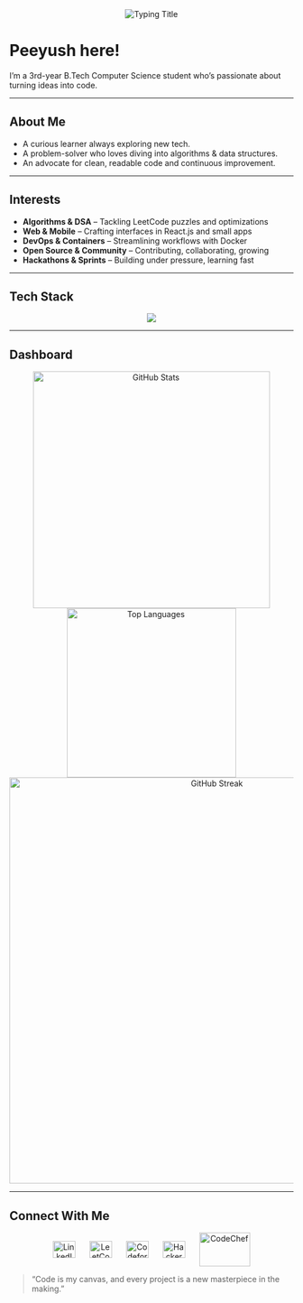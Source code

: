 <div align="center">
  <img src="https://readme-typing-svg.herokuapp.com?font=JetBrains+Mono&size=28&duration=3000&color=00C9FF&center=true&vCenter=true&width=600&lines=Peeyush+Maurya;3rd-Year+CSE+Student;Full+Stack+Software+Developer+&+Algo+Enthusiast" alt="Typing Title"/>
</div>

# Peeyush here!

I’m a 3rd-year B.Tech Computer Science student who’s passionate about turning ideas into code.  

---

##  About Me

- A curious learner always exploring new tech.  
- A problem-solver who loves diving into algorithms & data structures.  
- An advocate for clean, readable code and continuous improvement.  

---

##  Interests

- **Algorithms & DSA** – Tackling LeetCode puzzles and optimizations
- **Web & Mobile** – Crafting interfaces in React.js and small apps  
- **DevOps & Containers** – Streamlining workflows with Docker  
- **Open Source & Community** – Contributing, collaborating, growing  
- **Hackathons & Sprints** – Building under pressure, learning fast  

---

## Tech Stack

<div align="center">
  <img src="https://skillicons.dev/icons?i=cpp,java,python,js,react,nodejs,git,docker,postgres" />
</div>

---

## Dashboard

<div align="center">
  <img src="https://github-readme-stats.vercel.app/api?username=Peeyush-04&show_icons=true&theme=tokyonight&hide_border=true" alt="GitHub Stats" width="420"/>
  <img src="https://github-readme-stats.vercel.app/api/top-langs/?username=Peeyush-04&layout=compact&theme=tokyonight&hide_border=true" alt="Top Languages" width="300"/>
  <br/>
  <img src="https://github-readme-streak-stats.herokuapp.com/?user=Peeyush-04&theme=tokyonight&hide_border=true" alt="GitHub Streak" width="720"/>
</div>

---

## Connect With Me

<p align="center" style="display:flex; justify-content:center; gap:25px; align-items:center; margin:0; padding:0;">
  <a href="https://linkedin.com/in/peeyushmaurya" target="blank" style="text-decoration:none;">
    <img src="https://raw.githubusercontent.com/rahuldkjain/github-profile-readme-generator/master/src/images/icons/Social/linked-in-alt.svg" alt="LinkedIn" height="30" width="40" style="display:block; vertical-align:middle;" />
  </a>
  <a href="https://leetcode.com/BobKurba" target="blank" style="text-decoration:none;">
    <img src="https://raw.githubusercontent.com/rahuldkjain/github-profile-readme-generator/master/src/images/icons/Social/leet-code.svg" alt="LeetCode" height="30" width="40" style="display:block; vertical-align:middle;" />
  </a>
  <a href="https://codeforces.com/profile/opt1mal" target="blank" style="text-decoration:none;">
    <img src="https://raw.githubusercontent.com/rahuldkjain/github-profile-readme-generator/master/src/images/icons/Social/codeforces.svg" alt="Codeforces" height="30" width="40" style="display:block; vertical-align:middle;" />
  </a>
  <a href="https://www.hackerrank.com/profile/peeyushmaurya201" target="blank" style="text-decoration:none;">
    <img src="https://raw.githubusercontent.com/rahuldkjain/github-profile-readme-generator/master/src/images/icons/Social/hackerrank.svg" alt="HackerRank" height="30" width="40" style="display:block; vertical-align:middle;" />
  </a>
  <a href="https://www.codechef.com/users/l_show_maker_l" target="blank" style="text-decoration:none;">
    <img src="https://cdn.codechef.com/images/cc-logo.svg" alt="CodeChef" height="60" width="90" style="display:block;" />
  </a>
</p>


>  “Code is my canvas, and every project is a new masterpiece in the making.”

